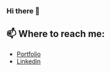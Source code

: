 ### Hi there 👋

<!--
**rporto404/rporto404** is a ✨ _special_ ✨ repository because its `README.md` (this file) appears on your GitHub profile.

Here are some ideas to get you started:

- 🔭 I’m currently working on ...
- 🌱 I’m currently learning ...
- 👯 I’m looking to collaborate on ...
- 🤔 I’m looking for help with ...
- 💬 Ask me about ...
- 📫 How to reach me: ...
- 😄 Pronouns: ...
- ⚡ Fun fact: ...
-->

## 📫 Where to reach me:
- [Portfolio](https://rportorrealportfolio.wordpress.com)
- [Linkedin](https://www.linkedin.com/in/ryan-portorreal/)

